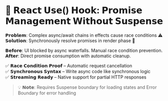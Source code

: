 # 🚀 𝗥𝗲𝗮𝗰𝘁 𝗨𝘀𝗲() 𝗛𝗼𝗼𝗸: 𝗣𝗿𝗼𝗺𝗶𝘀𝗲 𝗠𝗮𝗻𝗮𝗴𝗲𝗺𝗲𝗻𝘁 𝗪𝗶𝘁𝗵𝗼𝘂𝘁 𝗦𝘂𝘀𝗽𝗲𝗻𝘀𝗲

𝗣𝗿𝗼𝗯𝗹𝗲𝗺: Complex async/await chains in effects cause race conditions ⚠️  
𝗦𝗼𝗹𝘂𝘁𝗶𝗼𝗻: Synchronously resolve promises in render phase 🧩

𝗕𝗲𝗳𝗼𝗿𝗲: UI blocked by async waterfalls. Manual race condition prevention.  
𝗔𝗳𝘁𝗲𝗿: Direct promise consumption with automatic cleanup.

✅ 𝗥𝗮𝗰𝗲 𝗖𝗼𝗻𝗱𝗶𝘁𝗶𝗼𝗻 𝗣𝗿𝗼𝗼𝗳 – Automatic request cancellation  
✅ 𝗦𝘆𝗻𝗰𝗵𝗿𝗼𝗻𝗼𝘂𝘀 𝗦𝘆𝗻𝘁𝗮𝘅 – Write async code like synchronous logic  
✅ 𝗦𝘁𝗿𝗲𝗮𝗺𝗶𝗻𝗴 𝗥𝗲𝗮𝗱𝘆 – Native support for partial HTTP responses

> 💡 𝗡𝗼𝘁𝗲: Requires Suspense boundary for loading states and Error Boundary for error handling
